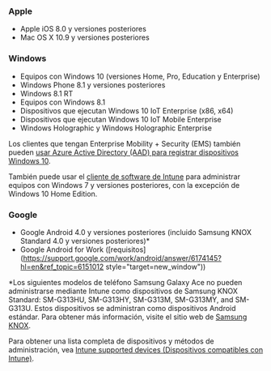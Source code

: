

### <a name="apple"></a>Apple
  - Apple iOS 8.0 y versiones posteriores
  - Mac OS X 10.9 y versiones posteriores

### <a name="windows"></a>Windows
  - Equipos con Windows 10 (versiones Home, Pro, Education y Enterprise)
  - Windows Phone 8.1 y versiones posteriores
  - Windows 8.1 RT
  - Equipos con Windows 8.1
  - Dispositivos que ejecutan Windows 10 IoT Enterprise (x86, x64)
  - Dispositivos que ejecutan Windows 10 IoT Mobile Enterprise
  - Windows Holographic y Windows Holographic Enterprise

  Los clientes que tengan Enterprise Mobility + Security (EMS) también pueden [usar Azure Active Directory (AAD) para registrar dispositivos Windows 10](/intune-classic/deploy-use/set-up-windows-device-management-with-microsoft-intune#azure-active-directory-enrollment).

  También puede usar el [cliente de software de Intune](/intune-classic/deploy-use/manage-windows-pcs-with-microsoft-intune) para administrar equipos con Windows 7 y versiones posteriores, con la excepción de Windows 10 Home Edition.

### <a name="google"></a>Google
- Google Android 4.0 y versiones posteriores (incluido Samsung KNOX Standard 4.0 y versiones posteriores)*
- Google Android for Work ([requisitos](https://support.google.com/work/android/answer/6174145?hl=en&ref_topic=6151012 style="target=new_window"))

*Los siguientes modelos de teléfono Samsung Galaxy Ace no pueden administrarse mediante Intune como dispositivos de Samsung KNOX Standard: SM-G313HU, SM-G313HY, SM-G313M, SM-G313MY, and SM-G313U. Estos dispositivos se administran como dispositivos Android estándar. Para obtener más información, visite el sitio web de [Samsung KNOX](https://www.samsungknox.com/en).

Para obtener una lista completa de dispositivos y métodos de administración, vea [Intune supported devices (Dispositivos compatibles con Intune)](/intune/supported-devices-browsers#intune-supported-devices).
